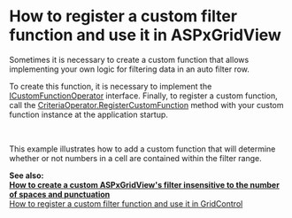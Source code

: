 # How to register a custom filter function and use it in ASPxGridView


<p>Sometimes it is necessary to create a custom function that allows implementing your own logic for filtering data in an auto filter row.</p>
<p>To create this function, it is necessary to implement the <a href="http://documentation.devexpress.com/#CoreLibraries/DevExpressDataFilteringICustomFunctionOperatorMembersTopicAll"><u>ICustomFunctionOperator</u></a> interface. Finally, to register a custom function, call the <a href="http://documentation.devexpress.com/#Silverlight/DevExpressDataFilteringCriteriaOperator_RegisterCustomFunctiontopic"><u>CriteriaOperator.RegisterCustomFunction</u></a> method with your custom function instance at the application startup.</p>
<br />
<p>This example illustrates how to add a custom function that will determine whether or not numbers in a cell are contained within the filter range.</p>
<p><strong>See also:</strong><strong><br /><a href="https://www.devexpress.com/Support/Center/p/E4836">How to create a custom ASPxGridView's filter insensitive to the number of spaces and punctuation</a> <br /> </strong><a href="https://www.devexpress.com/Support/Center/p/E3514">How to register a custom filter function and use it in GridControl</a></p>

<br/>



